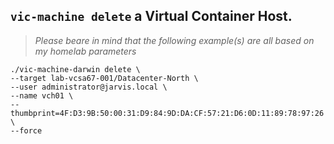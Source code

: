## `vic-machine delete` a Virtual Container Host.

> *Please beare in mind that the following example(s) are all based on my homelab parameters*

```
./vic-machine-darwin delete \
--target lab-vcsa67-001/Datacenter-North \
--user administrator@jarvis.local \
--name vch01 \
--thumbprint=4F:D3:9B:50:00:31:D9:84:9D:DA:CF:57:21:D6:0D:11:89:78:97:26 \
--force
```